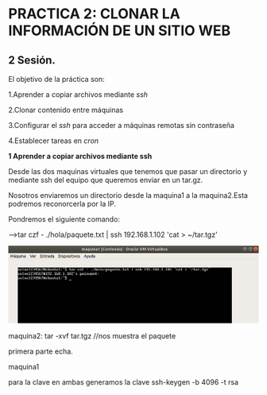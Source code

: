 
# PRACTICA 2: CLONAR LA INFORMACIÓN DE UN SITIO WEB
## 2 Sesión.

El objetivo de la práctica son:

1.Aprender a copiar archivos mediante *ssh*

2.Clonar contenido entre máquinas

3.Configurar el *ssh* para acceder a máquinas remotas sin contraseña

4.Establecer tareas en *cron*


**1 Aprender a copiar archivos mediante ssh**

Desde las dos maquinas virtuales que tenemos que pasar un directorio y mediante ssh del equipo que queremos enviar en un tar.gz.

Nosotros enviaremos un directorio desde la maquina1 a la maquina2.Esta podremos reconorcerla por la IP.

Pondremos el siguiente comando:

-->tar czf - ./hola/paquete.txt | ssh 192.168.1.102 'cat > ~/tar.tgz'

![img](https://github.com/salva12345678/SWAP/blob/master/practica2/Foto_1.png)


maquina2:
tar -xvf tar.tgz //nos muestra el paquete

primera parte echa.

maquina1



para la clave
en ambas generamos la clave
ssh-keygen -b 4096 -t rsa
